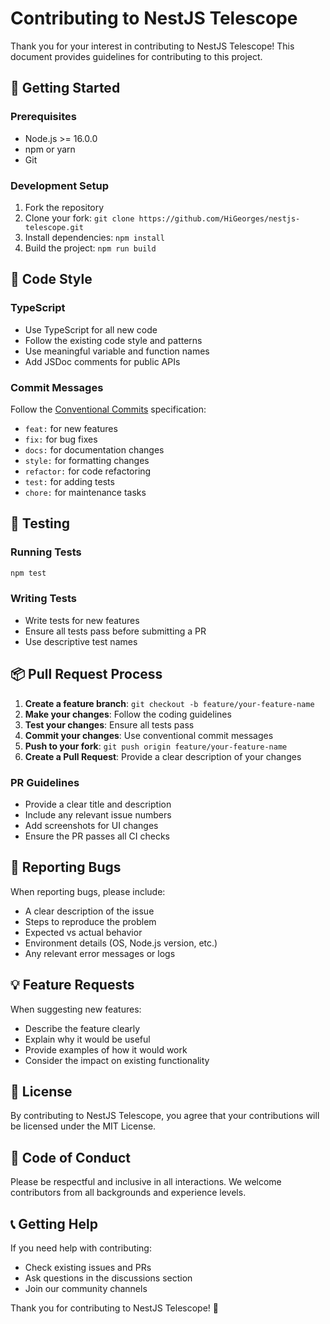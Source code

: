 # Contributing to NestJS Telescope

Thank you for your interest in contributing to NestJS Telescope! This document provides guidelines for contributing to this project.

## 🚀 Getting Started

### Prerequisites
- Node.js >= 16.0.0
- npm or yarn
- Git

### Development Setup
1. Fork the repository
2. Clone your fork: `git clone https://github.com/HiGeorges/nestjs-telescope.git`
3. Install dependencies: `npm install`
4. Build the project: `npm run build`

## 📝 Code Style

### TypeScript
- Use TypeScript for all new code
- Follow the existing code style and patterns
- Use meaningful variable and function names
- Add JSDoc comments for public APIs

### Commit Messages
Follow the [Conventional Commits](https://www.conventionalcommits.org/) specification:
- `feat:` for new features
- `fix:` for bug fixes
- `docs:` for documentation changes
- `style:` for formatting changes
- `refactor:` for code refactoring
- `test:` for adding tests
- `chore:` for maintenance tasks

## 🧪 Testing

### Running Tests
```bash
npm test
```

### Writing Tests
- Write tests for new features
- Ensure all tests pass before submitting a PR
- Use descriptive test names

## 📦 Pull Request Process

1. **Create a feature branch**: `git checkout -b feature/your-feature-name`
2. **Make your changes**: Follow the coding guidelines
3. **Test your changes**: Ensure all tests pass
4. **Commit your changes**: Use conventional commit messages
5. **Push to your fork**: `git push origin feature/your-feature-name`
6. **Create a Pull Request**: Provide a clear description of your changes

### PR Guidelines
- Provide a clear title and description
- Include any relevant issue numbers
- Add screenshots for UI changes
- Ensure the PR passes all CI checks

## 🐛 Reporting Bugs

When reporting bugs, please include:
- A clear description of the issue
- Steps to reproduce the problem
- Expected vs actual behavior
- Environment details (OS, Node.js version, etc.)
- Any relevant error messages or logs

## 💡 Feature Requests

When suggesting new features:
- Describe the feature clearly
- Explain why it would be useful
- Provide examples of how it would work
- Consider the impact on existing functionality

## 📄 License

By contributing to NestJS Telescope, you agree that your contributions will be licensed under the MIT License.

## 🤝 Code of Conduct

Please be respectful and inclusive in all interactions. We welcome contributors from all backgrounds and experience levels.

## 📞 Getting Help

If you need help with contributing:
- Check existing issues and PRs
- Ask questions in the discussions section
- Join our community channels

Thank you for contributing to NestJS Telescope! 🎉 